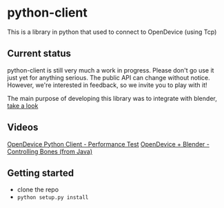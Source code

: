 python-client
=====
This is a library in python that used to connect to OpenDevice (using Tcp)


Current status
--------------

python-client is still very much a work in progress. Please don't go use it just yet for anything serious. The public API can change without notice. However, we're interested in feedback, so we invite you to play with it!

The main purpose of developing this library was to integrate with blender, [take a look](https://github.com/OpenDevice/opendevice-examples/tree/master/opendevice-3d-blender)


Videos
---------------
[OpenDevice Python Client - Performance Test](https://www.youtube.com/watch?v=1h6N7G7cNpU )
[OpenDevice + Blender - Controlling Bones (from Java)](https://youtu.be/UzPGMdgCZIE)

Getting started
---------------

* clone the repo
* ``python setup.py install``


